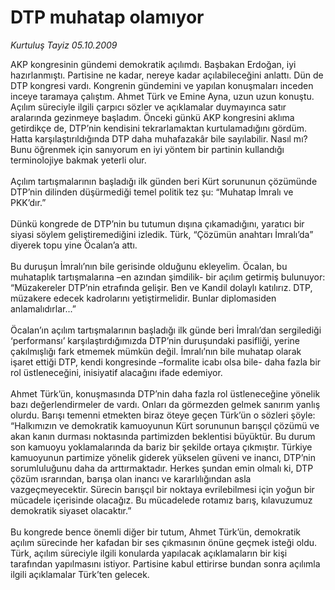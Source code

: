 # DTP muhatap olamıyor

*Kurtuluş Tayiz 05.10.2009*

<div class="taraf_structure_2col_1zq">
<div class="margen_n">



 <p>AKP kongresinin gündemi demokratik açılımdı. Başbakan Erdoğan, iyi hazırlanmıştı. Partisine ne kadar, nereye kadar açılabileceğini anlattı. Dün de DTP kongresi vardı. Kongrenin gündemini ve yapılan konuşmaları inceden inceye taramaya çalıştım. Ahmet Türk ve Emine Ayna, uzun uzun konuştu. Açılım süreciyle ilgili çarpıcı sözler ve açıklamalar duymayınca satır aralarında gezinmeye başladım. Önceki günkü AKP kongresini aklıma getirdikçe de, DTP’nin kendisini tekrarlamaktan kurtulamadığını gördüm. Hatta karşılaştırıldığında DTP daha muhafazakâr bile sayılabilir. Nasıl mı? Bunu öğrenmek için sanıyorum en iyi yöntem bir partinin kullandığı terminolojiye bakmak yeterli olur. <br/><br/>Açılım tartışmalarının başladığı ilk günden beri Kürt sorununun çözümünde DTP’nin dilinden düşürmediği temel politik tez şu: “Muhatap İmralı ve PKK’dır.” <br/><br/>Dünkü kongrede de DTP’nin bu tutumun dışına çıkamadığını, yaratıcı bir siyasi söylem geliştiremediğini izledik. Türk, “Çözümün anahtarı İmralı’da” diyerek topu yine Öcalan’a attı. <br/><br/>Bu duruşun İmralı’nın bile gerisinde olduğunu ekleyelim. Öcalan, bu muhataplık tartışmalarına –en azından şimdilik- bir açılım getirmiş bulunuyor: “Müzakereler DTP’nin etrafında gelişir. Ben ve Kandil dolaylı katılırız. DTP, müzakere edecek kadrolarını yetiştirmelidir. Bunlar diplomasiden anlamalıdırlar...” <br/><br/>Öcalan’ın açılım tartışmalarının başladığı ilk günde beri İmralı’dan sergilediği ‘performansı’ karşılaştırdığımızda DTP’nin duruşundaki pasifliği, yerine çakılmışlığı fark etmemek mümkün değil. İmralı’nın bile muhatap olarak işaret ettiği DTP, kendi kongresinde –formalite icabı olsa bile- daha fazla bir rol üstleneceğini, inisiyatif alacağını ifade edemiyor. <br/><br/>Ahmet Türk’ün, konuşmasında DTP’nin daha fazla rol üstleneceğine yönelik bazı değerlendirmeler de vardı. Onları da görmezden gelmek sanırım yanlış olurdu. Barışı temenni etmekten biraz öteye geçen Türk’ün o sözleri şöyle: “Halkımızın ve demokratik kamuoyunun Kürt sorununun barışçıl çözümü ve akan kanın durması noktasında partimizden beklentisi büyüktür. Bu durum son kamuoyu yoklamalarında da bariz bir şekilde ortaya çıkmıştır. Türkiye kamuoyunun partimize yönelik giderek yükselen güveni ve inancı, DTP’nin sorumluluğunu daha da arttırmaktadır. Herkes şundan emin olmalı ki, DTP çözüm ısrarından, barışa olan inancı ve kararlılığından asla vazgeçmeyecektir. Sürecin barışçıl bir noktaya evrilebilmesi için yoğun bir mücadele içerisinde olacağız. Bu mücadelede rotamız barış, kılavuzumuz demokratik siyaset olacaktır.” <br/><br/>Bu kongrede bence önemli diğer bir tutum, Ahmet Türk’ün, demokratik açılım sürecinde her kafadan bir ses çıkmasının önüne geçmek isteği oldu. Türk, açılım süreciyle ilgili konularda yapılacak açıklamaların bir kişi tarafından yapılmasını istiyor. Partisine kabul ettirirse bundan sonra açılımla ilgili açıklamalar Türk’ten gelecek.</p>
<br/>
<br/>
<br/>



<br/>


<div id="taraf_not">
</div>

</div>


</div>
